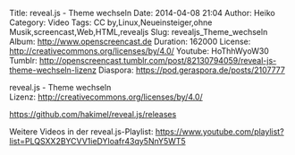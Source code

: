 Title: reveal.js - Theme wechseln
Date: 2014-04-08 21:04
Author: Heiko
Category: Video
Tags: CC by,Linux,Neueinsteiger,ohne Musik,screencast,Web,HTML,revealjs
Slug: revealjs_Theme_wechseln
Album: http://www.openscreencast.de
Duration: 162000
License: http://creativecommons.org/licenses/by/4.0/
Youtube: HoThhWyoW30
Tumblr: http://openscreencast.tumblr.com/post/82130794059/reveal-js-theme-wechseln-lizenz
Diaspora: https://pod.geraspora.de/posts/2107777

reveal.js - Theme wechseln  
Lizenz: <http://creativecommons.org/licenses/by/4.0/>  
  
<https://github.com/hakimel/reveal.js/releases>  
  
Weitere Videos in der reveal.js-Playlist:
<https://www.youtube.com/playlist?list=PLQSXX2BYCVV1ieDYloafr43qy5NnY5WT5>  
  

